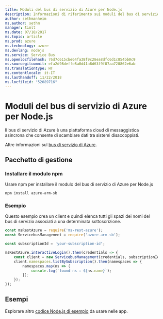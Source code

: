 ```yaml
---
title: Moduli del bus di servizio di Azure per Node.js
description: Informazioni di riferimento sui moduli del bus di servizio di Azure per Node.js
author: sethmanheim
ms.author: sethm
manager: timlt
ms.date: 07/18/2017
ms.topic: article
ms.prod: azure
ms.technology: azure
ms.devlang: nodejs
ms.service: Service Bus
ms.openlocfilehash: 76d7c615cbe64fa38f9c28ea8dfc6d1c854bb0c9
ms.sourcegitcommit: efa2d98deffe8a0d41a8d63f9f07aa720862e6ab
ms.translationtype: HT
ms.contentlocale: it-IT
ms.lasthandoff: 11/22/2018
ms.locfileid: "52089716"
---
```

# <a name="azure-service-bus-modules-for-nodejs"></a>Moduli del bus di servizio di Azure per Node.js

Il bus di servizio di Azure è una piattaforma cloud di messaggistica asincrona che consente di scambiare dati tra sistemi disaccoppiati.

Altre informazioni sul [bus di servizio di Azure](https://docs.microsoft.com/azure/service-bus-messaging/service-bus-messaging-overview).

## <a name="management-package"></a>Pacchetto di gestione

### <a name="install-the-npm-module"></a>Installare il modulo npm

Usare npm per installare il modulo del bus di servizio di Azure per Node.js

```bash
npm install azure-arm-sb
```

### <a name="example"></a>Esempio

Questo esempio crea un client e quindi elenca tutti gli spazi dei nomi del bus di servizio associati a una determinata sottoscrizione.

```javascript
const msRestAzure = require('ms-rest-azure');
const ServicebusManagement = require('azure-arm-sb');

const subscriptionId = 'your-subscription-id';

msRestAzure.interactiveLogin().then(credentials => {
    const client = new ServicebusManagement(credentials, subscriptionId);
    client.namespaces.listBySubscription().then(namespaces => {
        namespaces.map(ns => {
            console.log(`found ns : ${ns.name}`);
        });
    });
});
```

## <a name="samples"></a>Esempi

Esplorare altro [codice Node.js di esempio](https://azure.microsoft.com/resources/samples/?platform=nodejs) da usare nelle app.
